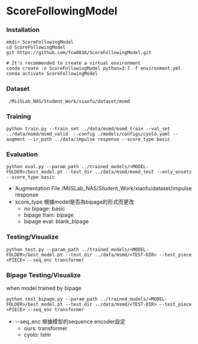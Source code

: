 # ScoreFollowingModel

### Installation
    mkdir ScoreFollowingModel
    cd ScoreFollowingModel
    git https://github.com/fcw0816/ScoreFollowingModel.git
    
    # It's recommended to create a virtual environment
    conda create -n ScoreFollowingModel python=3.7 -f environment.yml
    conda activate ScoreFollowingModel
    
### Dataset
     /MiiSLab_NAS/Student_Work/xiaofu/dataset/msmd


### Training

```
python train.py --train_set ../data/msmd/msmd_train --val_set ../data/msmd/msmd_valid  --config ./models/configs/cyolo.yaml --augment --ir_path ../data/impulse response --score_type basic
```


### Evaluation

```
python eval.py --param_path ../trained_models/<MODEL-FOLDER>/best_model.pt --test_dir ../data/msmd/msmd_test --only_onsets --score_type basic
``` 
* Augmentation File
    /MiiSLab_NAS/Student_Work/xiaofu/dataset/impulse response
* score_type 根據model是否為bipage的形式而更改
    * no bipage: basic
    * bipage train: bipage
    * bipage eval: blank_bipage
### Testing/Visualize


```
python test.py --param_path ../trained_models/<MODEL-FOLDER>/best_model.pt --test_dir ../data/msmd/<TEST-DIR> --test_piece <PIECE> --seq_enc transformer
```
### Bipage Testing/Visualize
when model trained by bipage

```
python test_bipage.py --param_path ../trained_models/<MODEL-FOLDER>/best_model.pt --test_dir ../data/msmd/<TEST-DIR> --test_piece <PIECE> --seq_enc transformer
```

* --seq_enc 根據模型的sequence encoder設定
    * ours: transformer
    * cyolo: lstm
